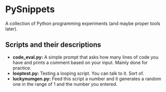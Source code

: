 # PySnippets
A collection of Python programming experiments (and maybe proper tools later).

## Scripts and their descriptions

* **code_eval.py:** A simple prompt that asks how many lines of code you have and prints a comment based on your input. Mainly done for practice.
* **looptest.py:** Testing a looping script. You can talk to it. Sort of.
* **luckynumgen.py:** Feed this script a number and it generates a random one in the range of 1 and the number you entered.

